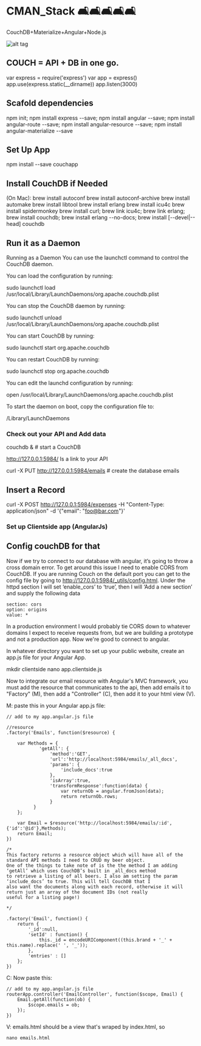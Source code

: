 # CMAN_Stack 🛋🛋🛋🛋🛋
CouchDB+Materialize+Angular+Node.js

![alt tag](http://ashishware.com/images/CouchDB_illustration.png)

## COUCH = API + DB in one go.
 
var express = require('express')
var app = express()
app.use(express.static(__dirname))
app.listen(3000)

## Scafold dependencies
npm init; npm install express --save; npm install angular --save; npm install angular-route --save; npm install angular-resource --save; npm install angular-materialize --save

## Set Up App
npm install --save couchapp

## Install CouchDB if Needed
(On Mac):
brew install autoconf
brew install autoconf-archive
brew install automake
brew install libtool
brew install erlang
brew install icu4c
brew install spidermonkey
brew install curl; brew link icu4c; brew link erlang; brew install couchdb; brew install erlang --no-docs; brew install [--devel|--head] couchdb

## Run it as a Daemon

Running as a Daemon
You can use the launchctl command to control the CouchDB daemon.

You can load the configuration by running:

sudo launchctl load \
     /usr/local/Library/LaunchDaemons/org.apache.couchdb.plist
     
You can stop the CouchDB daemon by running:

sudo launchctl unload \
     /usr/local/Library/LaunchDaemons/org.apache.couchdb.plist
     
You can start CouchDB by running:

sudo launchctl start org.apache.couchdb

You can restart CouchDB by running:

sudo launchctl stop org.apache.couchdb

You can edit the launchd configuration by running:

open /usr/local/Library/LaunchDaemons/org.apache.couchdb.plist

To start the daemon on boot, copy the configuration file to:

/Library/LaunchDaemons


### Check out your API and Add data

couchdb & # start a CouchDB

http://127.0.0.1:5984/ Is a link to your API

curl -X PUT http://127.0.0.1:5984/emails # create the database emails


## Insert a Record

curl -X POST http://127.0.0.1:5984/expenses -H "Content-Type: application/json" -d '{"email": "foo@bar.com"}'


### Set up Clientside app (AngularJs)

## Config couchDB for that

Now if we try to connect to our database with angular, it’s going to throw a cross domain error. To get around this issue I need to enable CORS from CouchDB. If you are running Couch on the default port you can get to the config file by going to http://127.0.0.1:5984/_utils/config.html. Under the httpd section I will set ‘enable_cors’ to ‘true’, then I will ‘Add a new section’ and supply the following data

    section: cors
    option: origins
    value: *

In a production environment I would probably tie CORS down to whatever domains I expect to receive requests from, but we are building a prototype and not a production app. Now we're good to connect to angular.

In whatever directory you want to set up your public website, create an app.js file for your Angular App.

mkdir clientside
nano app.clientside.js


Now to integrate our email resource with Angular's MVC framework, you must add the resource that communicates to the api, then add emails it to "Factory" (M), then add a "Controller" (C), then add it to your html view (V).


M: paste this in your Angular app.js file:

    // add to my app.angular.js file
    
    //resource
    .factory('Emails', function($resource) {
     
        var Methods = {
                'getAll': {
                    'method':'GET',
                    'url':'http://localhost:5984/emails/_all_docs',
                    'params': {
                        'include_docs':true
                    },
                    'isArray':true,
                    'transformResponse':function(data) {
                        var returnOb = angular.fromJson(data);
                        return returnOb.rows;
                    }
              }
        };
     
        var Email = $resource('http://localhost:5984/emails/:id',{'id':'@id'},Methods);
        return Email;
    })
    
    /*
    This factory returns a resource object which will have all of the standard API methods I need to CRUD my beer object.
    One of the things to take note of is the the method I am adding ‘getAll’ which uses CouchDB’s built in _all_docs method
    to retrieve a listing of all beers. I also am setting the param ‘include_docs’ to true. This will tell CouchDB that I
    also want the documents along with each record, otherwise it will return just an array of the document IDs (not really
    useful for a listing page!)

    */
    
    .factory('Email', function() {
        return {
            '_id':null,
            'setId' : function() { 
                this._id = encodeURIComponent((this.brand + '_' + this.name).replace(' ', '_'));
            },
            'entries' : []
        };
    })

C: Now paste this:

    // add to my app.angular.js file
    routerApp.controller('EmailController', function($scope, Email) {
        Email.getAll(function(ob) {
            $scope.emails = ob;
        });
    })


V: emails.html should be a view that's wraped by index.html, so 

    nano emails.html

